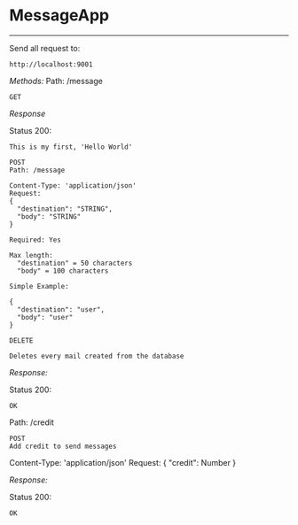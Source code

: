 # MessageApp
***

Send all request to: 
```
http://localhost:9001
```
*Methods:*
Path: /message

```
GET
```
*Response*

Status 200:
```
This is my first, 'Hello World'
```
```
POST
Path: /message

Content-Type: 'application/json'
Request: 
{
  "destination": "STRING",
  "body": "STRING"
}

Required: Yes

Max length:
  "destination" = 50 characters
  "body" = 100 characters

Simple Example: 

{
  "destination": "user",
  "body": "user"
}
```

```
DELETE

Deletes every mail created from the database
```

*Response:*

Status 200:
```
OK
```

Path: /credit
```
POST
Add credit to send messages
```
Content-Type: 'application/json'
Request: 
{
  "credit": Number
}

*Response:*

Status 200:
```
OK
```